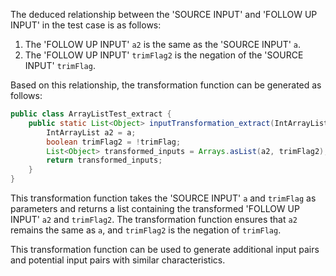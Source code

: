 The deduced relationship between the 'SOURCE INPUT' and 'FOLLOW UP INPUT' in the test case is as follows:

1. The 'FOLLOW UP INPUT' `a2` is the same as the 'SOURCE INPUT' `a`.
2. The 'FOLLOW UP INPUT' `trimFlag2` is the negation of the 'SOURCE INPUT' `trimFlag`.

Based on this relationship, the transformation function can be generated as follows:

```java
public class ArrayListTest_extract {
    public static List<Object> inputTransformation_extract(IntArrayList a, boolean trimFlag) {
        IntArrayList a2 = a;
        boolean trimFlag2 = !trimFlag;
        List<Object> transformed_inputs = Arrays.asList(a2, trimFlag2);
        return transformed_inputs;
    }
}
```

This transformation function takes the 'SOURCE INPUT' `a` and `trimFlag` as parameters and returns a list containing the transformed 'FOLLOW UP INPUT' `a2` and `trimFlag2`. The transformation function ensures that `a2` remains the same as `a`, and `trimFlag2` is the negation of `trimFlag`.

This transformation function can be used to generate additional input pairs and potential input pairs with similar characteristics.